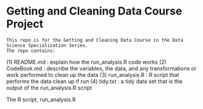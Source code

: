 # Getting and Cleaning Data Course Project
	This repo is for the Getting and Cleaning Data Course in the Data Science Specialization Series.
	The repo contains: 
(1) README.md : explain how the run_analysis.R code works
(2) CodeBook.md : describe the variables, the data, and any transformations or work performed to clean up the data
(3) run_analysis.R : R script that performs the data clean up if run
(4) tidy.txt : a tidy data set that is the output of the run_analysis.R script

The R script, run_analysis.R


